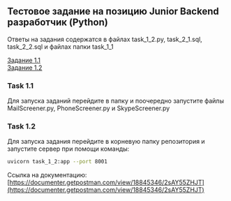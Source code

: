 ## Тестовое задание на позицию Junior Backend разработчик (Python)
Ответы на задания содержатся в файлах task_1_2.py, task_2_1.sql, task_2_2.sql и файлах папки task_1_1

[Задание 1.1](#task-11)<br>
[Задание 1.2](#task-12)




### Task 1.1
Для запуска заданий перейдите в папку и поочередно запустите файлы MailScreener.py, PhoneScreener.py и SkypeScreener.py

### Task 1.2
Для запуска задания перейдите в корневую папку репозитория и запустите сервер при помощи команды: 
```bash
uvicorn task_1_2:app --port 8001
```
Ссылка на документацию: [https://documenter.getpostman.com/view/18845346/2sAY55ZHJT](https://documenter.getpostman.com/view/18845346/2sAY55ZHJT)
